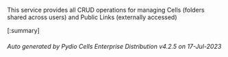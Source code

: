 






This service provides all CRUD operations for managing Cells (folders shared across users) and Public Links (externally accessed)

[:summary]

###### Auto generated by Pydio Cells Enterprise Distribution v4.2.5 on 17-Jul-2023
